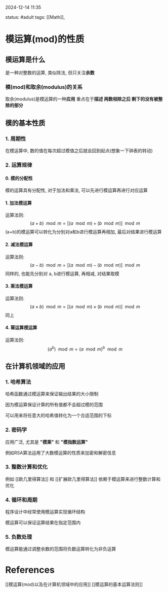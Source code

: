 2024-12-14    11:35

status: #adult 
tags: [[Math]], 


# 模运算(mod)的性质

## 模运算是什么

是一种对整数的运算, 类似除法, 但只关注**余数**

### 模(mod)和取余(modulus)的关系

取余(modulus)是模运算的一种**应用**
重点在于**描述 两数相除之后 剩下的没有被整除的部分**

## 模的基本性质

### 1. 周期性
在模运算中, 数的值在每次超过模值之后就会回到起点(想象一下钟表的转动)

### 2. 运算规律

#### 0. 模的分配性

模的运算具有分配性, 对于加法和乘法, 可以先进行模运算再进行对应运算

#### 1. 加法模运算

运算法则: $$ (a+b) \mod m = [(a \mod m) + (b \mod m) ]\mod m  $$
(a+b)的模运算可以转化为分别对a和b进行模运算再相加, 最后对结果进行模运算

#### 2. 减法模运算

运算法则: $$ (a-b) \mod m = [(a \mod m)-(b \mod m)] \mod m $$
同样的, 也能先分别对 a, b进行模运算, 再相减, 对结果取模

#### 3. 乘法模运算

运算法则: $$ (a \times b) \mod m = [(a \mod m) \times (b \mod m)] \mod m $$
同上
#### 4. 幂运算模运算

运算法则: $$ (a^b) \mod m = (a \mod m)^b \mod m$$


## 在计算机领域的应用

### 1. 哈希算法

哈希函数通过模运算来保证输出结果的大小限制

因为模运算保证计算的所有值都不会超过模的范围

可以用来将任意大的哈希值转化为一个合适范围的下标

### 2. 密码学

应用广泛, 尤其是 **"模乘"** 和 **"模指数运算"**

例如RSA算法运用了大数模运算的性质来加密和解密信息

### 3. 整数计算和优化

例如 [[欧几里得算法]] 和 [[扩展欧几里得算法]] 依赖于模运算来进行整数计算和优化

### 4. 循环和周期

程序设计中经常使用模运算实现循环结构

模运算可以保证运算结果在指定范围内
### 5. 负数处理

模运算能通过调整余数的范围将负数运算转化为非负运算

# References

[[模运算(mod)以及在计算机领域中的应用]]
[[模运算的基本运算法则]]
